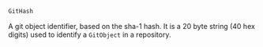 ```julia
GitHash
```

A git object identifier, based on the sha-1 hash. It is a 20 byte string (40 hex digits) used to identify a `GitObject` in a repository.
